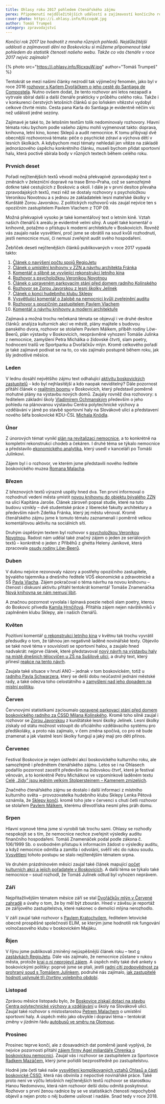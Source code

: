 ```yaml
---
title: Ohlasy roku 2017 pohledem čtenářského zájmu
perex: Připomenutí nejdůležitějších událostí a zajímavostí končícího roku pohledem do statistik čtenosti našeho webu.
cover-photo: https://i.ohlasy.info/RicxquW.jpg
author: Tomáš Trumpeš
category: zpravodajství
---
```


*Končící rok 2017 lze hodnotit z mnoha různých pohledů. Nejdůležitější události a zajímavosti dění na Boskovicku si můžeme připomenout také pohledem do statistik čtenosti našeho webu. Takže co vás čtenáře v roce 2017 nejvíc zajímalo?*

{% photo src="https://i.ohlasy.info/RicxquW.jpg" author="Tomáš Trumpeš" %}

Tentokrát se mezi našimi články nezrodil tak výjimečný fenomén, jako byl v roce 2016 [rozhovor s Karlem Dvořáčkem o jeho cestě do Santiaga de Compostela](http://www.ohlasy.info/clanky/2016/10/rozhovor-dvoracek.html). Nutno ovšem dodat, že tento rozhovor ani letos nezapadl a vytrvale sbíral další a další čtenáře prakticky v průběhu celého roku. Takže i v konkurenci čerstvých letošních článků si po loňském vítězství vydobyl celkové čtvrté místo. Cesta pana Karla do Santiaga je evidentně něčím víc než událostí jedné sezóny.

Zajímavé je také to, že letošním textům tolik nedominovaly rozhovory. Hlavní témata roku bychom podle vašeho zájmu mohli vyjmenovat takto: doprava, knihovna, letní kino, konec Sklepů a audit nemocnice. K tomu přibývají dvě obecnější rozhovorová témata: péče o psychické zdraví a výchova dětí v lesních školkách. A kdybychom mezi tématy nehledali jen vítěze na základě jednorázového úspěchu konkrétního článku, museli bychom přidat sportovní halu, která poctivě sbírala body v různých textech během celého roku.

### Prvních deset

Pořadí nejčtenějších textů vévodí možná překvapivě zpravodajský text o změnách v železniční dopravě na trase Brno–Praha, což se samozřejmě dotkne také cestujících z Boskovic a okolí. I dále je v první desítce převaha zpravodajských textů, mezi něž se dostaly rozhovory s psycholožkou Veronikou Novotnou a s jednou ze zakladatelek lesní mateřské školky v Kunštátě Zorou Javorskou. Z politických rozhovorů vás zaujal nejvíce ten s opozičním zastupitelem Pavlem Vlachem z TOP 09.

Možná překvapivě vysoko je také komentářový text o letním kině. Vztah našich čtenářů k areálu je evidentně velmi silný. A uspěl také komentář o knihovně, potažmo o přístupu k moderní architektuře v Boskovicích. Rovněž vás zaujalo naše vysvětlení, proč jsme se obrátili na soud kvůli rozhodnutí, jestli nemocnice musí, či nemusí zveřejnit audit svého hospodaření.

Žebříček deseti nejčtenějších článků publikovaných v roce 2017 vypadá takto:

1. [Článek o navýšení počtu spojů RegioJetu](http://www.ohlasy.info/clanky/2017/10/regiojet.html)  
2. [Článek o umístění knihovny v ZZN a návrhu architekta Fránka](http://www.ohlasy.info/clanky/2017/03/knihovna-zzn.html)  
3. [Komentář o slibně se vyvíjející rekonstrukci letního kina](http://www.ohlasy.info/clanky/2017/05/letnak-zije.html)  
4. [Rozhovor s psycholožkou Veronikou Novotnou](http://www.ohlasy.info/clanky/2017/03/rozhovor-novotna.html)  
5. [Článek o upraveném parkovacím stání před domem radního Kolínského](http://www.ohlasy.info/clanky/2017/06/kolinsky-parkovani.html)  
6. [Rozhovor se Zorou Javorskou z lesní školky Jelínek](http://www.ohlasy.info/clanky/2017/06/rozhovor-javorska.html)  
7. [Článek o konci hudebního klubu Sklepy](http://www.ohlasy.info/clanky/2017/07/konec-sklepu.html)  
8. [Vysvětlující komentář o žalobě na nemocnici kvůli zveřejnění auditu](http://www.ohlasy.info/clanky/2017/08/nemocnice-soud.html)  
9. [Rozhovor s opozičním zastupitelem Pavlem Vlachem](http://www.ohlasy.info/clanky/2017/04/rozhovor-vlach.html)  
10. [Komentář o návrhu knihovny a moderní architektuře](http://www.ohlasy.info/clanky/2017/04/knihovna-komentar.html)  

Zajímavá a možná trochu nečekaná témata se objevují i ve druhé desítce článků: analýza kulturních akcí ve městě, plány majitele s budovou panského dvora, rozhovor se stolařem Pavlem Málkem, příběh rodiny Löw-Beerů, plán výstavby v Boskovicích, neoprávněné vyhození Tomáše Julínka z nemocnice, zamyšlení Petra Michálka o židovské čtvrti, slam poetry, hodnocení trailů ve Sportparku a Dvořáčkův mlýn.
Kromě celkového pořadí je také zajímavé podívat se na to, co vás zajímalo postupně během roku, jak šly jednotlivé měsíce.

### Leden

V lednu dosáhl největšího zájmu text odhalující [aktivitu boskovických zastupitelů](http://www.ohlasy.info/clanky/2017/01/aktivita-zastupitelu.html) – kdo byl nejhlasitější a kdo naopak neviditelný? Dále pozornost přitáhl článek o [realitním boomu](http://www.ohlasy.info/clanky/2017/01/realitni-boom.html) v Boskovicích, který představil poměrně mohutné plány na výstavbu nových domů. 
Zaujaly rovněž dva rozhovory: s ředitelem základní školy [Vladimírem Ochmanským](http://www.ohlasy.info/clanky/2017/01/rozhovor-ochmansky.html) především o jeho pohledu na plánovanou výstavbu Centra polytechnické výchovy a vzdělávání v jámě po stavbě sportovní haly na Slovákově ulici a představení nového šéfa boskovické KDU-ČSL [Michala Knödla](http://www.ohlasy.info/clanky/2017/01/rozhovor-knodl.html).

### Únor

Z únorových témat vynikl [plán na revitalizaci nemocnice](http://www.ohlasy.info/clanky/2017/02/revitalizace-nemocnice.html), a to konkrétně na kompletní rekonstrukci chodeb a čekáren. I druhé téma se týkalo nemocnice a představilo [ekonomického analytika](http://www.ohlasy.info/clanky/2017/02/ekonomicky-namestek.html), který usedl v kanceláři po Tomáši Julínkovi.

Zájem byl i o rozhovor, ve kterém jsme představili nového ředitele boskovického muzea [Romana Malacha](http://www.ohlasy.info/clanky/2017/02/rozhovor-malach.html).

### Březen

Z březnových textů výrazně uspěly hned dva. Ten první informoval o rozhodnutí vedení města umístit [novou knihovnu do objektu bývalého ZZN](http://www.ohlasy.info/clanky/2017/03/knihovna-zzn.html) na ulici Kapitána Jaroše. Článek zároveň popsal studie, které na tuto budovu vznikly – dvě studentské práce z liberecké fakulty architektury a především návrh Zdeňka Fránka, který jej městu věnoval. Kromě čtenářského zájmu jsme k tomuto tématu zaznamenali i poměrně velkou komentářovou aktivitu na sociálních sítí. 

Druhým úspěšným textem byl rozhovor s [psycholožkou Veronikou Novotnou](http://www.ohlasy.info/clanky/2017/03/rozhovor-novotna.html). Radost nám udělal také značný zájem o jeden ze seriálových textů – konkrétně o jeden z Příběhů z ghetta Heleny Janíkové, která zpracovala [osudy rodiny Löw-Beerů](http://www.ohlasy.info/clanky/2017/03/low-beerove.html).

### Duben

V dubnu nejvíce rezonovaly názory a postřehy opozičního zastupitele, bývalého tajemníka a dnešního ředitele VOŠ ekonomické a zdravotnické  a SŠ [Pavla Vlacha](http://www.ohlasy.info/clanky/2017/04/rozhovor-vlach.html). Zájem pokračoval o téma návrhu na novou knihovnu – čtenost i diskusní aktivitu přitáhl tentokrát komentář Tomáše Znamenáčka [Nová knihovna se nám nemusí líbit](http://www.ohlasy.info/clanky/2017/04/knihovna-komentar.html).

A značnou pozornost vyvolala i špinavá poezie neboli slam poetry, kterou do Boskovic přivedla [Kamila Hrnčířová](http://www.ohlasy.info/clanky/2017/04/slam-kamila.html). Přitáhla zájem nejen návštěvníků v zaplněném klubu Sklepy, ale i našich čtenářů.

### Květen

Pozitivní komentář [o rekonstrukci letního kina](http://www.ohlasy.info/clanky/2017/05/letnak-zije.html) v květnu tak trochu vyvrátil předsudky o tom, že táhnou jen negativně laděné novinářské texty. Objevilo se také nové téma v souvislosti se sportovní halou, a zaujalo hned nadvakrát: nejprve článek, které představoval [nový návrh na výstavbu haly na místě dnešních tělocvičen u ZŠ na Sušilově ulici](http://www.ohlasy.info/clanky/2017/05/hala-susilova.html), a druhý text, který přinesl [reakce na tento návrh](http://www.ohlasy.info/clanky/2017/05/hala-reakce.html). 

Zaujala také situace v hnutí ANO – jednak v tom boskovickém, totiž u [radního Pavla Schwarzera](http://www.ohlasy.info/clanky/2017/05/radni-schwarzer.html), který se delší dobu neúčastnil jednání městské rady, a také odezva toho celostátního a [zamyšlení nad jeho dopadem na místní politiku](http://www.ohlasy.info/clanky/2017/05/krize-ano.html).

### Červen

Červnovými statistikami zacloumalo [opravené parkovací stání před domem boskovického radního za ČSSD Milana Kolínského](http://www.ohlasy.info/clanky/2017/05/krize-ano.html). Kromě toho silně zaujal i rozhovor se [Zorou Javorskou](http://www.ohlasy.info/clanky/2017/06/rozhovor-javorska.html) z kunštátské lesní školky Jelínek. Lesní školky získaly od státu možnost vstoupit do oficiálního vzdělávacího systému pro předškoláky, a proto nás zajímalo, v čem změna spočívá, co pro ně bude znamenat a jak vlastně lesní školky fungují a jaký mají pro děti přínos.

### Červenec

Festival Boskovice je nejen ústřední akcí boskovického kulturního roku, ale samozřejmě i předmětem čtenářského zájmu. Letos se i na Ohlasech podařilo pozornost zaostřit především na židovskou čtvrť, které je festival věnován, a to konkrétně Petru Michálkovi ve vzpomínkově laděném textu [Celé „židy“ jsou jedním velkým Stolpersteinem – Kamenem zmizelých](http://www.ohlasy.info/clanky/2017/07/zidy.html).

Značného čtenářského zájmu se dostalo i další informaci z místního kulturního světa – provozovatelka hudebního klubu Sklepy Lenka Pětová oznámila, že [Sklepy končí](http://www.ohlasy.info/clanky/2017/07/konec-sklepu.html). kromě toho jste v červenci s chutí četli rozhovor se stolařem [Pavlem Málkem](http://www.ohlasy.info/clanky/2017/07/rozhovor-malek.html), kterému dřevotříska nesmí přes práh domu.

### Srpen

Hlavní srpnové téma jsme si vyrobili tak trochu sami. Ohlasy se rozhodly nespokojit se s tím, že nemocnice nechce zveřejnit výsledky auditu finančního hospodaření. Tomáš Znamenáček podal podle zákona č. 106/1999 Sb. o svobodném přístupu k informacím žádost o výsledky auditu, a když nemocnice odmítla a zamítla i odvolání, svěřil věc do rukou soudu. [Vysvětlení](http://www.ohlasy.info/clanky/2017/08/nemocnice-soud.html) tohoto postupu se stalo nejčtenějším tématem srpna.

Ve druhém prázdninovém měsíci zaujal také článek mapující [počet kulturních akcí a jejich pořadatele v Boskovicích](http://www.ohlasy.info/clanky/2017/08/kultura-cisla.html). A další téma se týkalo také nemocnice – soud rozhodl, že Tomáš Julínek odtud byl vyhozen neprávem.

### Září

Nejpřitažlivějším tématem měsíce září se stal [Dvořáčkův mlýn v Červené zahradě](http://www.ohlasy.info/clanky/2017/09/dvorackuv-mlyn.html) a úvahy o tom, že by měl být zbourán. Hned v závěsu je reportáž ze zářijového zastupitelstva, které nakonec o demolici mlýna nerozhodlo.

V září zaujal také rozhovor s [Pavlem Kratochvilem](http://www.ohlasy.info/clanky/2017/09/rozhovor-kratochvil.html), ředitelem letovické obecně prospěšné společnosti ELIM, se kterým jsme hodnotili rok fungování volnočasového klubu v boskovickém Majáku.

### Říjen

V říjnu jsme publikovali zmíněný nejúspěšnější článek roku – text [o zastávkách RegioJetu](http://www.ohlasy.info/clanky/2017/10/regiojet.html). Dále vás zajímalo, že nemocnice zůstane v rukou města, protože [kraj o ni neprojevil zájem](http://www.ohlasy.info/clanky/2017/10/nemocnice-zustane.html). A úspěch měly také dvě ankety s boskovickými politiky: poprvé jsme se ptali, jestli [radní cítí zodpovědnost za prohraný soud s Tomášem Julínkem](http://www.ohlasy.info/clanky/2017/10/nemocnice-zustane.html), podruhé nás zajímalo, [jak zastupitelé hodnotí uplynulé tři čtvrtiny volebního období](http://www.ohlasy.info/clanky/2017/10/anketa-zastupitele.html). 

### Listopad

Zprávou měsíce listopadu bylo, že [Boskovice získají dotaci na stavbu Centra polytechnické výchovy a vzdělávání](http://www.ohlasy.info/clanky/2017/11/cpv-bude.html) u školy na Slovákově ulici. Zaujal také rozhovor s místostarostou [Petrem Malachem](http://www.ohlasy.info/clanky/2017/11/rozhovor-malach.html) o umístění sportovní haly. A úspěch mělo jako obvykle i dopraví téma – tentokrát změny v jízdním řádu [autobusů ve směru na Olomouc](http://www.ohlasy.info/clanky/2017/11/bus-olomouc.html).

### Prosinec

Prosinec teprve končí, ale z dosavadních dat poměrně jasně vyplývá, že nejvíce pozornosti přitáhl [zájem firmy Agel miliardáře Chrenka o boskovickou nemocnici](http://www.ohlasy.info/clanky/2017/12/nemocnice-agel.html). Zaujal vás i rozhovor se zastupitelem za Sportovce [Radkem Mazáčem](http://www.ohlasy.info/clanky/2017/12/rozhovor-mazac.html), který jsme pořídili bezprostředně po zastupitelstvu.

Hodně jste četli také naše [vysvětlení komplikovaných vztahů Ohlasů a části boskovické ČSSD](http://www.ohlasy.info/clanky/2017/12/editorial.html), která nás obvinila z nepoctivé novinářské práce. Také proto není ve výčtu letošních nejčtenějších textů rozhovor se starostkou Hanou Nedomovou, která nám rozhovor delší dobu odmítá poskytnout. Rozhovor s první ženou radnice by se ve statistikách čtenosti nepochybně objevil a nejen proto o něj budeme usilovat i nadále. Snad tedy v roce 2018.
